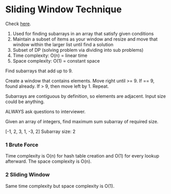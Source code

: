 # Sliding Window Technique

Check [here](https://www.youtube.com/watch?v=jM2dhDPYMQM&ab_channel=QuanticDev).

1. Used for finding subarrays in an array that satisfy given conditions
2. Maintain a subset of items as your window and resize and move that window within the larger list until find a solution
3. Subset of DP (solving problem via dividing into sub problems)
4. Time complexity: O(n) = linear time
5. Space complexity: O(1) = constant space

Find subarrays that add up to 9.

Create a window that contains elements. Move right until >= 9. If == 9, found already. If > 9, then move left by 1. Repeat.

Subarrays are contiguous by definition, so elements are adjacent.
Input size could be anything.

ALWAYS ask questions to interviewer.

Given an array of integers, find maximum sum subarray of required size.

[-1, 2, 3, 1, -3, 2] Subarray size: 2

### 1 Brute Force

Time complexity is O(n) for hash table creation and O(1) for every lookup afterward. The space complexity is O(n).

### 2 Sliding Window

Same time complexity but space complexity is O(1).